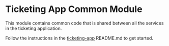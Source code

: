 # Ticketing App Common Module

This module contains common code that is shared between all the services in the ticketing application.

Follow the instructions in the [ticketing-app](https://github.com/berkinanik/microservices-course-ticketing-app) README.md to get started.